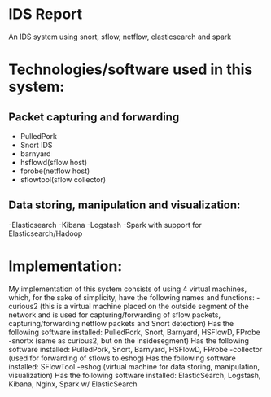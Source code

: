 # IDS Report
An IDS system using snort, sflow, netflow, elasticsearch and spark

# Technologies/software used in this system:
## Packet capturing and forwarding
- PulledPork 
- Snort IDS 
- barnyard
- hsflowd(sflow host)
- fprobe(netflow host)
- sflowtool(sflow collector)

## Data storing, manipulation and visualization:
-Elasticsearch
-Kibana
-Logstash
-Spark with support for Elasticsearch/Hadoop


# Implementation:
My implementation of this system consists of using 4 virtual machines, which, for the sake of simplicity, have the following names and functions:
-curious2 (this is a virtual machine placed on the outside segment of the network and is used for capturing/forwarding of sflow packets, capturing/forwarding netflow packets and Snort detection)
Has the following software installed:
PulledPork, Snort, Barnyard, HSFlowD, FProbe
-snortx (same as curious2, but on the insidesegment)
Has the following software installed:
PulledPork, Snort, Barnyard, HSFlowD, FProbe
-collector (used for forwarding of sflows to eshog)
Has the following software installed:
SFlowTool
-eshog (virtual machine for data storing, manipulation, visualization)
Has the following software installed:
ElasticSearch, Logstash, Kibana, Nginx, Spark w/ ElasticSearch


